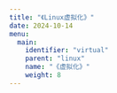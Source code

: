 ```yaml
---
title: "《Linux虚拟化》"
date: 2024-10-14  
menu:
  main:
    identifier: "virtual"
    parent: "linux"
    name: "《虚拟化》"
    weight: 8
---
```




